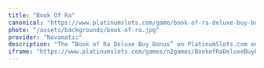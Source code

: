 ```yaml
---
title: "Book Of Ra"
canonical: "https://www.platinumslots.com/game/book-of-ra-deluxe-buy-bonus"
photo: "/assets/backgrounds/book-of-ra.jpg"
provider: "Novamatic"
description: "The “Book of Ra Deluxe Buy Bonus” on PlatinumSlots.com enhances the traditional Egyptian adventure with a one-click feature—allowing you to buy direct entry into the Free Spins round rather than waiting for the usual scatter symbols. This deluxe edition with 5 reels and 10 paylines still employs the mystical Book symbol as both Wild and Scatter, but now on platinumslots you can instantly activate 10 free spins with a guaranteed expanding-symbol feature. During Free Spins, one symbol expands to occupy whole reels, maximizing your chances of winning. If you're feeling adventurous, you can retrigger more spins directly from the bonus screen."
iframe: "https://www.platinumslots.com/games/n2games/BookofRaDeluxeBuyBonus/173484"
---
```

